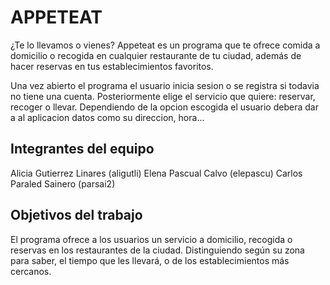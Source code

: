 # APPETEAT

¿Te lo llevamos o vienes? Appeteat es un programa que te ofrece comida a domicilio o recogida en cualquier restaurante de tu ciudad, además de hacer reservas en tus establecimientos favoritos.

Una vez abierto el programa el usuario inicia sesion o se registra si todavia no tiene una cuenta. Posteriormente elige el servicio que quiere: reservar, recoger o llevar. Dependiendo de la opcion escogida el usuario debera dar a al aplicacion datos como su direccion, hora...

## Integrantes del equipo

Alicia Gutierrez Linares (aligutli) 
Elena Pascual Calvo (elepascu)
Carlos Paraled Sainero (parsai2)

## Objetivos del trabajo

El programa ofrece a los usuarios un servicio a domicilio, recogida o reservas en los restaurantes de la ciudad. Distinguiendo según su zona para saber, el tiempo que les llevará, o de los establecimientos más cercanos.
